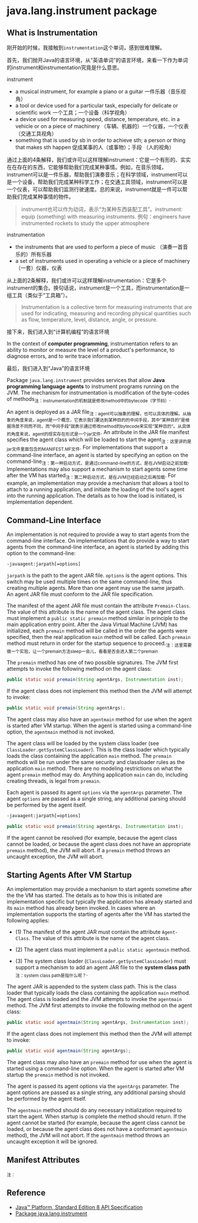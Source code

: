 # java.lang.instrument package

## What is Instrumentation

刚开始的时候，我接触到`instrumentation`这个单词，感到很难理解。

首先，我们抛开Java的语言环境，从“英语单词”的语言环境，来看一下作为单词的instrument和instrumentation究竟是什么意思。

instrument

- a musical instrument, for example a piano or a guitar 一件乐器（音乐视角）
- a tool or device used for a particular task, especially for delicate or scientific work 一个工具；一个设备（科学视角）
- a device used for measuring speed, distance, temperature, etc. in a vehicle or on a piece of machinery （车辆、机器的）一个仪器，一个仪表 （交通工具视角）
- something that is used by sb in order to achieve sth; a person or thing that makes sth happen 促成某事的人（或事物）；手段 （人的视角）

通过上面的4条解释，我们或许可以这样理解instrument：它是一个有形的、实实在在存在的东西，它能够帮助我们完成某种事情。例如，在音乐领域，instrument可以是一件乐器，帮助我们演奏音乐；在科学领域，instrument可以是一个设备，帮助我们完成某种科学工作；在交通工具领域，instrument可以是一个仪表，可以帮助我们监测行驶速度。总的来说，instrument就是一件可以帮助我们完成某种事情的物件。

> instrument也可以作为动词，表示“为某种东西装配工具”。instrument: equip (something) with measuring instruments. 例句：engineers have instrumented rockets to study the upper atmosphere

instrumentation

- the instruments that are used to perform a piece of music （演奏一首音乐的）所有乐器
- a set of instruments used in operating a vehicle or a piece of machinery （一套）仪器，仪表

从上面的2条解释，我们或许可以这样理解instrumentation：它是多个instrument的集合。换句话说，instrument是一个工具，而instrumentation是一组工具（类似于“工具箱”）。

> Instrumentation is a collective term for measuring instruments that are used for indicating, measuring and recording physical quantities such as flow, temperature, level, distance, angle, or pressure.

接下来，我们进入到“计算机编程”的语言环境

In the context of **computer programming**, instrumentation refers to an ability to monitor or measure the level of a product's performance, to diagnose errors, and to write trace information.

最后，我们进入到“Java”的语言环境

Package `java.lang.instrument` provides services that allow **Java programming language agents** to instrument programs running on the JVM. The mechanism for instrumentation is modification of the byte-codes of methods<sub>注：instrumentation的机制就是修改method中的bytecode（字节码）</sub>.

An agent is deployed as a JAR file<sub>注：agent可以抽象的理解，也可以具体的理解。从抽象的角度来说，agent是一个概念，它表示我们要达到某种目的的中间手段，其中“某种目的”是根据场景不同而不同，而“中间手段”就表示通过修改method的bytecode来实现“某种目的”。从具体的角度来说，agent的现实存在形式是一个jar文件</sub>. An attribute in the JAR file manifest specifies the agent class which will be loaded to start the agent<sub>注：这里讲的是jar文件里面包含的MANIFEST.MF文件</sub>. For implementations that support a command-line interface, an agent is started by specifying an option on the command-line<sub>注：第一种启动方式，是通过command-line的方式，是在JVM启动之前加载</sub>. Implementations may also support a mechanism to start agents some time after the VM has started<sub>注：第二种启动方式，是在JVM已经启动之后再加载</sub>. For example, an implementation may provide a mechanism that allows a tool to attach to a running application, and initiate the loading of the tool's agent into the running application. The details as to how the load is initiated, is implementation dependent.

## Command-Line Interface

An implementation is not required to provide a way to start agents from the command-line interface. On implementations that do provide a way to start agents from the command-line interface, an agent is started by adding this option to the command-line:

```bash
-javaagent:jarpath[=options]
```

`jarpath` is the path to the agent JAR file. `options` is the agent options. This switch may be used multiple times on the same command-line, thus creating multiple agents. More than one agent may use the same jarpath. An agent JAR file must conform to the JAR file specification.

The manifest of the agent JAR file must contain the attribute `Premain-Class`. The value of this attribute is the name of the agent class. The agent class must implement a `public static premain` method similar in principle to the main application entry point. After the Java Virtual Machine (JVM) has initialized, each `premain` method will be called in the order the agents were specified, then the real application `main` method will be called. Each `premain` method must return in order for the startup sequence to proceed.<sub>注：这里需要做一个实验，让一个premain方法sleep一会儿，看看是否会进入第二个premain</sub>

The `premain` method has one of two possible signatures. The JVM first attempts to invoke the following method on the agent class:

```java
public static void premain(String agentArgs, Instrumentation inst);
```

If the agent class does not implement this method then the JVM will attempt to invoke:

```java
public static void premain(String agentArgs);
```

The agent class may also have an `agentmain` method for use when the agent is started after VM startup. When the agent is started using a command-line option, the `agentmain` method is not invoked.

The agent class will be loaded by the system class loader (see `ClassLoader.getSystemClassLoader`). This is the class loader which typically loads the class containing the application `main` method. The `premain` methods will be run under the same security and classloader rules as the application `main` method. There are no modeling restrictions on what the agent `premain` method may do. Anything application `main` can do, including creating threads, is legal from `premain`.

Each agent is passed its agent `options` via the `agentArgs` parameter. The agent `options` are passed as a single string, any additional parsing should be performed by the agent itself.

```bash
-javaagent:jarpath[=options]
```

```java
public static void premain(String agentArgs, Instrumentation inst);
```

If the agent cannot be resolved (for example, because the agent class cannot be loaded, or because the agent class does not have an appropriate `premain` method), the JVM will abort. If a `premain` method throws an uncaught exception, the JVM will abort.

## Starting Agents After VM Startup

An implementation may provide a mechanism to start agents sometime after the the VM has started. The details as to how this is initiated are implementation specific but typically the application has already started and its `main` method has already been invoked. In cases where an implementation supports the starting of agents after the VM has started the following applies:

- (1) The manifest of the agent JAR must contain the attribute `Agent-Class`. The value of this attribute is the name of the agent class.

- (2) The agent class must implement a `public static agentmain` method.

- (3) The system class loader (`ClassLoader.getSystemClassLoader`) must support a mechanism to add an agent JAR file to the **system class path**<sub>注：system class path是指什么呢？</sub>.

The agent JAR is appended to the system class path. This is the class loader that typically loads the class containing the application `main` method. The agent class is loaded and the JVM attempts to invoke the `agentmain` method. The JVM first attempts to invoke the following method on the agent class:

```java
public static void agentmain(String agentArgs, Instrumentation inst);
```

If the agent class does not implement this method then the JVM will attempt to invoke:

```java
public static void agentmain(String agentArgs);
```

The agent class may also have an `premain` method for use when the agent is started using a command-line option. When the agent is started after VM startup the `premain` method is not invoked.

The agent is passed its agent options via the `agentArgs` parameter. The agent options are passed as a single string, any additional parsing should be performed by the agent itself.

The `agentmain` method should do any necessary initialization required to start the agent. When startup is complete the method should return. If the agent cannot be started (for example, because the agent class cannot be loaded, or because the agent class does not have a conformant `agentmain` method), the JVM will not abort. If the `agentmain` method throws an uncaught exception it will be ignored.

## Manifest Attributes



<sub>注：</sub>

## Reference

- [Java™ Platform, Standard Edition 8 API Specification](https://docs.oracle.com/javase/8/docs/api/)
- [Package java.lang.instrument](https://docs.oracle.com/javase/8/docs/api/java/lang/instrument/package-summary.html)